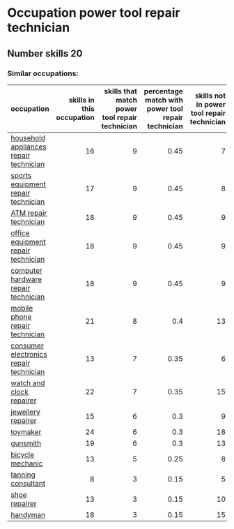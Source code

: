 # Occupation power tool repair technician
## Number skills 20
### Similar occupations:
| occupation                                                                          |   skills in this occupation |   skills that match power tool repair technician |   percentage match with power tool repair technician |   skills not in power tool repair technician |
|:------------------------------------------------------------------------------------|----------------------------:|-------------------------------------------------:|-----------------------------------------------------:|---------------------------------------------:|
| [household appliances repair technician](household_appliances_repair_technician.md) |                          16 |                                                9 |                                                 0.45 |                                            7 |
| [sports equipment repair technician](sports_equipment_repair_technician.md)         |                          17 |                                                9 |                                                 0.45 |                                            8 |
| [ATM repair technician](ATM_repair_technician.md)                                   |                          18 |                                                9 |                                                 0.45 |                                            9 |
| [office equipment repair technician](office_equipment_repair_technician.md)         |                          18 |                                                9 |                                                 0.45 |                                            9 |
| [computer hardware repair technician](computer_hardware_repair_technician.md)       |                          18 |                                                9 |                                                 0.45 |                                            9 |
| [mobile phone repair technician](mobile_phone_repair_technician.md)                 |                          21 |                                                8 |                                                 0.4  |                                           13 |
| [consumer electronics repair technician](consumer_electronics_repair_technician.md) |                          13 |                                                7 |                                                 0.35 |                                            6 |
| [watch and clock repairer](watch_and_clock_repairer.md)                             |                          22 |                                                7 |                                                 0.35 |                                           15 |
| [jewellery repairer](jewellery_repairer.md)                                         |                          15 |                                                6 |                                                 0.3  |                                            9 |
| [toymaker](toymaker.md)                                                             |                          24 |                                                6 |                                                 0.3  |                                           18 |
| [gunsmith](gunsmith.md)                                                             |                          19 |                                                6 |                                                 0.3  |                                           13 |
| [bicycle mechanic](bicycle_mechanic.md)                                             |                          13 |                                                5 |                                                 0.25 |                                            8 |
| [tanning consultant](tanning_consultant.md)                                         |                           8 |                                                3 |                                                 0.15 |                                            5 |
| [shoe repairer](shoe_repairer.md)                                                   |                          13 |                                                3 |                                                 0.15 |                                           10 |
| [handyman](handyman.md)                                                             |                          18 |                                                3 |                                                 0.15 |                                           15 |
